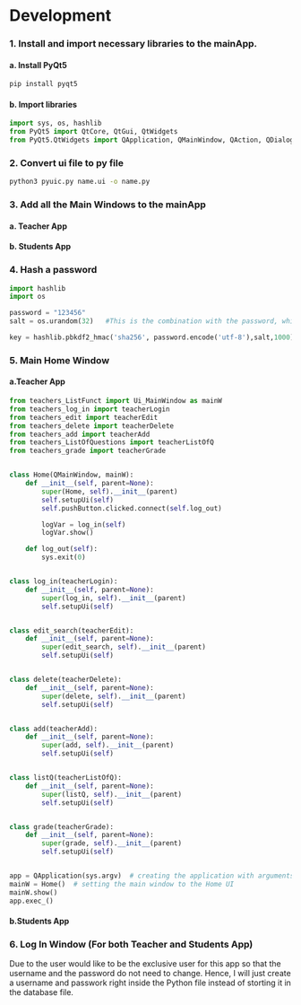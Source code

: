 # Development

### 1. Install and import necessary libraries to the mainApp.
#### a. Install PyQt5
 ```.sh
 pip install pyqt5
 ```
 #### b. Import libraries
 ```.py
 import sys, os, hashlib
 from PyQt5 import QtCore, QtGui, QtWidgets
from PyQt5.QtWidgets import QApplication, QMainWindow, QAction, QDialog, QLineEdit
 ```
### 2. Convert ui file to py file
```.sh
python3 pyuic.py name.ui -o name.py
```
### 3. Add all the Main Windows to the mainApp
#### a. Teacher App



#### b. Students App

### 4. Hash a password 
```.py
import hashlib
import os

password = "123456"
salt = os.urandom(32)   #This is the combination with the password, which makes the passwords harder to crack

key = hashlib.pbkdf2_hmac('sha256', password.encode('utf-8'),salt,1000) #encode the password with the hashlib library
```
### 5. Main Home Window
#### a.Teacher App

```.py
from teachers_ListFunct import Ui_MainWindow as mainW
from teachers_log_in import teacherLogin
from teachers_edit import teacherEdit
from teachers_delete import teacherDelete
from teachers_add import teacherAdd
from teachers_ListOfQuestions import teacherListOfQ
from teachers_grade import teacherGrade


class Home(QMainWindow, mainW):
    def __init__(self, parent=None):
        super(Home, self).__init__(parent)
        self.setupUi(self)
        self.pushButton.clicked.connect(self.log_out)

        logVar = log_in(self)
        logVar.show()

    def log_out(self):
        sys.exit(0)


class log_in(teacherLogin):
    def __init__(self, parent=None):
        super(log_in, self).__init__(parent)
        self.setupUi(self)


class edit_search(teacherEdit):
    def __init__(self, parent=None):
        super(edit_search, self).__init__(parent)
        self.setupUi(self)


class delete(teacherDelete):
    def __init__(self, parent=None):
        super(delete, self).__init__(parent)
        self.setupUi(self)


class add(teacherAdd):
    def __init__(self, parent=None):
        super(add, self).__init__(parent)
        self.setupUi(self)


class listQ(teacherListOfQ):
    def __init__(self, parent=None):
        super(listQ, self).__init__(parent)
        self.setupUi(self)


class grade(teacherGrade):
    def __init__(self, parent=None):
        super(grade, self).__init__(parent)
        self.setupUi(self)


app = QApplication(sys.argv)  # creating the application with arguments from user
mainW = Home()  # setting the main window to the Home UI
mainW.show()
app.exec_()

```
#### b.Students App

### 6. Log In Window (For both Teacher and Students App)
  Due to the user would like to be the exclusive user for this app so that the username and the password do not need to change. Hence, I will just create a username and passwork right inside the Python file instead of storting it in the database file.
  
